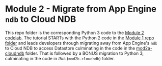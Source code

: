 # Module 2 - Migrate from App Engine `ndb` to Cloud NDB

This repo folder is the corresponding Python 3 code to the [Module 2 codelab](http://g.co/codelabs/pae-migrate-cloudndb). The tutorial STARTs with the Python 2 code in the [Module 1 repo folder](/mod1-flask) and leads developers through migrating away from App Engine's `ndb` to Cloud NDB to access Datastore culminating in the code in the [mod2a-cloudndb](/mod2a-cloudndb) folder. That is followed by a BONUS migration to Python 3, culminating in the code in *this* (`mod2b-cloudndb`) folder.
